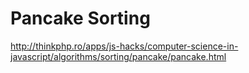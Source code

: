 # Pancake Sorting

http://thinkphp.ro/apps/js-hacks/computer-science-in-javascript/algorithms/sorting/pancake/pancake.html